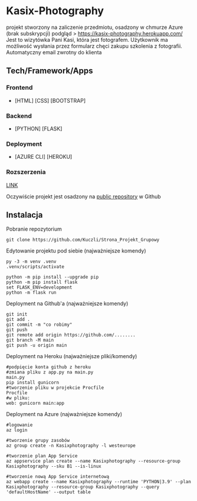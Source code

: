 # Kasix-Photography
projekt stworzony na zaliczenie przedmiotu, osadzony w chmurze Azure (brak subskrypcji)
podgląd > https://kasix-photography.herokuapp.com/ 
Jest to wizytówka Pani Kasi, która jest fotografem.
Użytkownik ma możliwość wysłania przez formularz chęci zakupu szkolenia z fotografii. 
Automatyczny email zwrotny do klienta


## Tech/Framework/Apps

### Frontend
- [HTML] [CSS] [BOOTSTRAP]
### Backend
- [PYTHON] [FLASK] 
### Deployment
- [AZURE CLI] [HEROKU]
### Rozszerzenia
[LINK](https://github.com/Kuczli/Strona_Projekt_Grupowy/blob/main/requirements.txt)

Oczywiście projekt jest osadzony na [public repository](https://github.com/Kuczli) w Github


## Instalacja
Pobranie repozytorium
```
git clone https://github.com/Kuczli/Strona_Projekt_Grupowy
```
Edytowanie projektu pod siebie (najważniejsze komendy)
```
py -3 -m venv .venv
.venv/scripts/activate

python -m pip install --upgrade pip
python -m pip install flask
set FLASK_ENV=development
python -m flask run
```
Deployment na Github'a (najważniejsze komendy)
```
git init
git add .
git commit -m "co robimy"
git push
git remote add origin https://github.com/........
git branch -M main
git push -u origin main
```
Deployment na Heroku (najważniejsze pliki/komendy)
```
#podpięcie konta github z heroku
#zmiana pliku z app.py na main.py
main.py
pip install gunicorn
#tworzenie pliku w projekcie Procfile
Procfile
#w pliku:
web: gunicorn main:app
```
Deployment na Azure (najważniejsze komendy)
```
#logowanie
az login

#tworzenie grupy zasobów
az group create -n Kasixphotography -l westeurope

#tworzenie plan App Service
az appservice plan create --name Kasixphotography --resource-group Kasixphotography --sku B1 --is-linux

#tworzenie nową App Service internetową
az webapp create --name Kasixphotography --runtime 'PYTHON|3.9' --plan Kasixphotography --resource-group Kasixphotography --query 'defaultHostName' --output table
```






